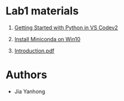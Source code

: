 # Lab1 materials


1. [Getting Started with Python in VS Codev2](https://github.com/jiayh-sustech/Machine-Learning-2022F/blob/main/Lab1.Introduction/Getting%20Started%20with%20Python%20in%20VS%20Codev2.md)

2. [Install Miniconda on Win10](https://github.com/jiayh-sustech/Machine-Learning-2022F/blob/main/Lab1.Introduction/Install%20Miniconda%20on%20Win10.md)

3. [Introduction.pdf](https://github.com/jiayh-sustech/Machine-Learning-2022F/blob/main/Lab1.Introduction/1.Introduction.pdf)

   

# Authors

- Jia Yanhong

